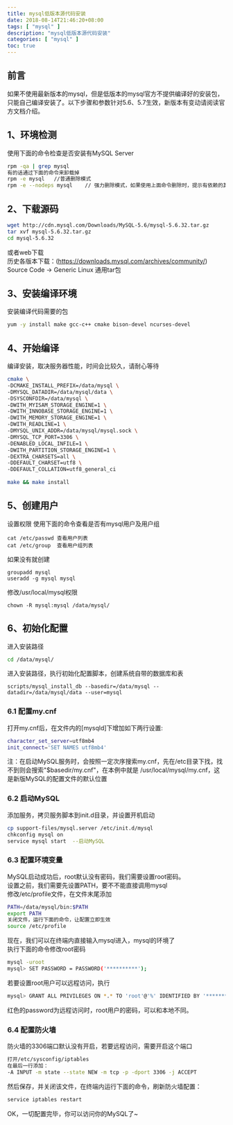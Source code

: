 ```yaml
---
title: mysql低版本源代码安装
date: 2018-08-14T21:46:20+08:00
tags: [ "mysql" ] 
description: "mysql低版本源代码安装"
categories: [ "mysql" ]
toc: true
---
```


## 前言
如果不使用最新版本的mysql，但是低版本的mysql官方不提供编译好的安装包，只能自己编译安装了。以下步骤和参数针对5.6、5.7生效，新版本有变动请阅读官方文档介绍。

## 1、环境检测
使用下面的命令检查是否安装有MySQL Server
```bash
rpm -qa | grep mysql
有的话通过下面的命令来卸载掉
rpm -e mysql   //普通删除模式
rpm -e --nodeps mysql    // 强力删除模式，如果使用上面命令删除时，提示有依赖的其它文件，则用该命令可以对其进行强力删除
```

## 2、下载源码
```bash
wget http://cdn.mysql.com/Downloads/MySQL-5.6/mysql-5.6.32.tar.gz
tar xvf mysql-5.6.32.tar.gz
cd mysql-5.6.32
```
或者web下载  
历史各版本下载：(https://downloads.mysql.com/archives/community/)  
Source Code -> Generic Linux 通用tar包

## 3、安装编译环境
安装编译代码需要的包
```bash
yum -y install make gcc-c++ cmake bison-devel ncurses-devel
```

## 4、开始编译
编译安装，取决服务器性能，时间会比较久，请耐心等待
```bash
cmake \
-DCMAKE_INSTALL_PREFIX=/data/mysql \
-DMYSQL_DATADIR=/data/mysql/data \
-DSYSCONFDIR=/data/mysql \
-DWITH_MYISAM_STORAGE_ENGINE=1 \
-DWITH_INNOBASE_STORAGE_ENGINE=1 \
-DWITH_MEMORY_STORAGE_ENGINE=1 \
-DWITH_READLINE=1 \
-DMYSQL_UNIX_ADDR=/data/mysql/mysql.sock \
-DMYSQL_TCP_PORT=3306 \
-DENABLED_LOCAL_INFILE=1 \
-DWITH_PARTITION_STORAGE_ENGINE=1 \
-DEXTRA_CHARSETS=all \
-DDEFAULT_CHARSET=utf8 \
-DDEFAULT_COLLATION=utf8_general_ci
 
make && make install
```

## 5、创建用户
设置权限
使用下面的命令查看是否有mysql用户及用户组
```
cat /etc/passwd 查看用户列表
cat /etc/group  查看用户组列表
```
如果没有就创建
```
groupadd mysql
useradd -g mysql mysql
```
修改/usr/local/mysql权限
```
chown -R mysql:mysql /data/mysql/
```

## 6、初始化配置
进入安装路径
```bash
cd /data/mysql/
```
进入安装路径，执行初始化配置脚本，创建系统自带的数据库和表
```
scripts/mysql_install_db --basedir=/data/mysql --datadir=/data/mysql/data --user=mysql
```

### 6.1 配置my.cnf
打开my.cnf后，在文件内的[mysqld]下增加如下两行设置:
```bash
character_set_server=utf8mb4
init_connect='SET NAMES utf8mb4'
```
注：在启动MySQL服务时，会按照一定次序搜索my.cnf，先在/etc目录下找，找不到则会搜索"$basedir/my.cnf"，在本例中就是 /usr/local/mysql/my.cnf，这是新版MySQL的配置文件的默认位置

### 6.2 启动MySQL
添加服务，拷贝服务脚本到init.d目录，并设置开机启动
```bash
cp support-files/mysql.server /etc/init.d/mysql
chkconfig mysql on
service mysql start  --启动MySQL
```
### 6.3 配置环境变量
MySQL启动成功后，root默认没有密码，我们需要设置root密码。  
设置之前，我们需要先设置PATH，要不不能直接调用mysql  
修改/etc/profile文件，在文件末尾添加
```bash
PATH=/data/mysql/bin:$PATH
export PATH
关闭文件，运行下面的命令，让配置立即生效
source /etc/profile
```
现在，我们可以在终端内直接输入mysql进入，mysql的环境了  
执行下面的命令修改root密码
```bash
mysql -uroot 
mysql> SET PASSWORD = PASSWORD('**********');
```
若要设置root用户可以远程访问，执行
```bash
mysql> GRANT ALL PRIVILEGES ON *.* TO 'root'@'%' IDENTIFIED BY '**********' WITH GRANT OPTION;
```
红色的password为远程访问时，root用户的密码，可以和本地不同。
### 6.4 配置防火墙
防火墙的3306端口默认没有开启，若要远程访问，需要开启这个端口
```bash
打开/etc/sysconfig/iptables
在最后一行添加：
-A INPUT -m state --state NEW -m tcp -p -dport 3306 -j ACCEPT
```
然后保存，并关闭该文件，在终端内运行下面的命令，刷新防火墙配置：
```bash
service iptables restart
```
 
OK，一切配置完毕，你可以访问你的MySQL了~